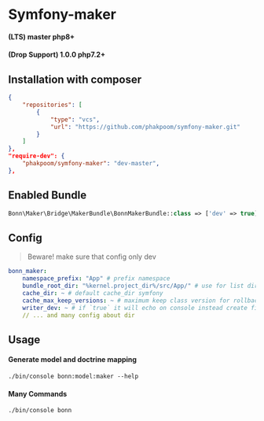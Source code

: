 # Symfony-maker

#### (LTS) master php8+
#### (Drop Support) 1.0.0 php7.2+

## Installation with composer

```json
{
    "repositories": [
        {
            "type": "vcs",
            "url": "https://github.com/phakpoom/symfony-maker.git"
        }
    ]
},
"require-dev": {
    "phakpoom/symfony-maker": "dev-master",
},
```

## Enabled Bundle
```php
Bonn\Maker\Bridge\MakerBundle\BonnMakerBundle::class => ['dev' => true]
```

## Config
> Beware! make sure that config only dev
```yaml
bonn_maker:
    namespace_prefix: "App" # prefix namespace
    bundle_root_dir: "%kernel.project_dir%/src/App/" # use for list directories for generate class
    cache_dir: ~ # default cache_dir symfony
    cache_max_keep_versions: ~ # maximum keep class version for rollback
    writer_dev: ~ # if `true` it will echo on console instead create file
    // ... and many config about dir
```

## Usage

#### Generate model and doctrine mapping
`./bin/console bonn:model:maker --help`

#### Many Commands
`./bin/console bonn`
